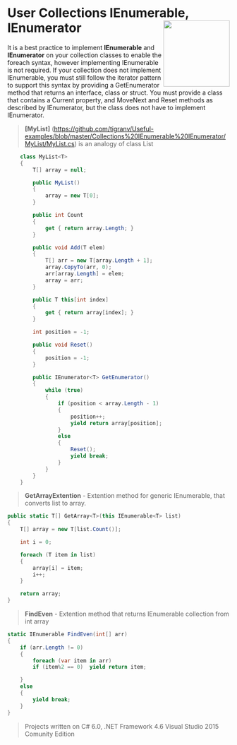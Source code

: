 # User Collections IEnumerable, IEnumerator  <img src="https://cloud.githubusercontent.com/assets/24522089/21962098/41a510c8-db36-11e6-95ef-eb392a0a1919.png" align="right" width="150px" height="150px" /> 

It is a best practice to implement **IEnumerable** and **IEnumerator** on your collection classes to enable the foreach syntax, however implementing IEnumerable is not required. If your collection does not implement IEnumerable, you must still follow the iterator pattern to support this syntax by providing a GetEnumerator method that returns an interface, class or struct. You must provide a class that contains a Current property, and MoveNext and Reset methods as described by IEnumerator, but the class does not have to implement IEnumerator.

> **[MyList]** (https://github.com/tigranv/Useful-examples/blob/master/Collections%20IEnumerable%20IEnumerator/MyList/MyList.cs) is an analogy of class List<T> 

```c#
    class MyList<T>
    {
        T[] array = null;

        public MyList()
        {
            array = new T[0];
        }

        public int Count
        {
            get { return array.Length; }
        }

        public void Add(T elem)
        {
            T[] arr = new T[array.Length + 1];
            array.CopyTo(arr, 0);
            arr[array.Length] = elem;
            array = arr;
        }

        public T this[int index]
        {
            get { return array[index]; }
        }

        int position = -1;

        public void Reset()
        {
            position = -1;
        }

        public IEnumerator<T> GetEnumerator()
        {
            while (true)
            {
                if (position < array.Length - 1)
                {
                    position++;
                    yield return array[position];
                }
                else
                {
                    Reset();
                    yield break;
                }
            }
        }
    }
```

> **GetArrayExtention** - Extention method for generic IEnumerable, that converts list to array.


```c#
public static T[] GetArray<T>(this IEnumerable<T> list)
{
    T[] array = new T[list.Count()];

    int i = 0;

    foreach (T item in list)
    {
        array[i] = item;
        i++;
    }

    return array;
}
```

> **FindEven** - Extention method that returns IEnumerable collection from int array

```c#
static IEnumerable FindEven(int[] arr)
{
    if (arr.Length != 0)
    {
        foreach (var item in arr)
        if (item%2 == 0)  yield return item;

    }
    else
    {
        yield break;
    }
}
```
 
 
 
 
 
> Projects written on C# 6.0, .NET Framework 4.6 Visual Studio 2015 Comunity Edition
